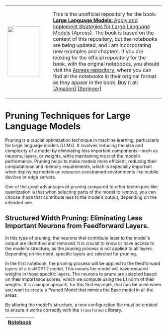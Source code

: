 <table>
  <tr>
    <td  width="130">
      <a href="https://amzn.to/4eanT1g">
        <img src="https://github.com/peremartra/Large-Language-Model-Notebooks-Course/blob/main/img/Large_Language_Models_Projects_Book.jpg" height="160" width="104">
      </a>
    </td>
    <td>
      <p>
        This is the unofficial repository for the book: 
        <a href="https://amzn.to/4eanT1g"> <b>Large Language Models:</b> Apply and Implement Strategies for Large Language Models</a> (Apress).
        The book is based on the content of this repository, but the notebooks are being updated, and I am incorporating new examples and chapters.
        If you are looking for the official repository for the book, with the original notebooks, you should visit the 
        <a href="https://github.com/Apress/Large-Language-Models-Projects">Apress repository</a>, where you can find all the notebooks in their original format as they appear in the book. Buy it at: <a href="https://amzn.to/3Bq2zqs">[Amazon]</a> <a href="https://link.springer.com/book/10.1007/979-8-8688-0515-8">[Springer]</a>
      </p>
    </td>
  </tr>
</table>

# Pruning Techniques for Large Language Models

Pruning is a crucial optimization technique in machine learning, particularly for large language models (LLMs). It involves reducing the size and complexity of a model by eliminating less important components—such as neurons, layers, or weights, while maintaining most of the model’s performance. Pruning helps to make models more efficient, reducing their computational and memory requirements, which is especially important when deploying models on resource-constrained environments like mobile devices or edge servers.

One of the great advantages of pruning compared to other techniques like quantization is that when selecting parts of the model to remove, you can choose those that contribute less to the model’s output, depending on the intended use.

## Structured Width Pruning: Eliminating Less Important Neurons from Feedforward Layers.
In this type of pruning, the neurons that contribute least to the model's output are identified and removed. It is crucial to know or have access to the model's structure, as the pruning process is not applied to all layers. Depending on the need, specific layers are selected for pruning.

In the first notebook, the pruning process will be applied to the feedforward layers of a distilGPT2 model. This means the model will have reduced weights in those specific layers. The neurons to prune are selected based on their importance scores, which we compute using the L1 norm of their weights. It is a simple aproach, for this first example, that can be used when you want to create a Pruned Model that mimics the Base model in all the areas. 

By altering the model's structure, a new configuration file must be created to ensure it works correctly with the `transformers` library.

| [Notebook](https://github.com/peremartra/Large-Language-Model-Notebooks-Course/blob/main/6-PRUNING/6_1_pruning_structured_l1_diltilgpt2.ipynb)
| --- |





